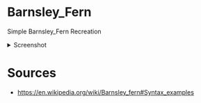 # Barnsley_Fern
 Simple Barnsley_Fern Recreation
 
 <details>
  <summary>Screenshot</summary>
 
  ![Fern](https://user-images.githubusercontent.com/98515091/151352540-727df9da-cf7a-490e-9ff3-fb19d222fecc.PNG)
  
</details>
 
# Sources
- https://en.wikipedia.org/wiki/Barnsley_fern#Syntax_examples
